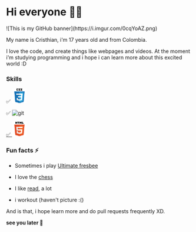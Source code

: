<h1> Hi everyone 🐱‍👤</h1>
![This is my GitHub banner](https://i.imgur.com/0cqYoAZ.png)

My name is Cristhian, i'm 17 years old and from Colombia.

I love the code, and create things like webpages and videos. At the moment i'm studying programming and i hope i can learn more about this excited world :D

<h3>Skills</h3>

✅ <img class="Css" src="https://raw.githubusercontent.com/devicons/devicon/master/icons/css3/css3-original-wordmark.svg" width="40" height="40"/>

✅ <img class="git" src="https://www.vectorlogo.zone/logos/git-scm/git-scm-icon.svg" alt="git" width="40" height="40"/> </a> <a href="https://www.w3.org/html/">

✅ <img class="HTML" src="https://raw.githubusercontent.com/devicons/devicon/master/icons/html5/html5-original-wordmark.svg"  width="40" height="40"/> </a>

<h3>Fun facts ⚡</h3>

- Sometimes i play <a href="https://i.imgur.com/R7l31hQ.jpg"> Ultimate fresbee </a>

- I love the <a href="https://i.imgur.com/ezRy58b.jpg">chess</a>

- I like <a href="https://i.imgur.com/2GVwMwH.jpg">read</a>, a lot

- i workout (haven't picture :() 

<p>And is that, i hope learn more and do pull requests frequently XD.</p>

<b>see you later 🤑

